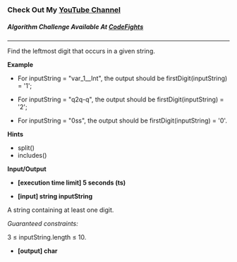 ### Check Out My [YouTube Channel](https://www.youtube.com/@golbargnet)

##### Algorithm Challenge Available At [CodeFights](https://codefights.com/arcade/intro/level-8/rRGGbTtwZe2mA8Wov)
---
Find the leftmost digit that occurs in a given string.

**Example**

-   For inputString = "var_1__Int", the output should be
    firstDigit(inputString) = '1';

-   For inputString = "q2q-q", the output should be
    firstDigit(inputString) = '2';

-   For inputString = "0ss", the output should be
    firstDigit(inputString) = '0'.

**Hints**
-   split()
-   includes()

**Input/Output**

- **[execution time limit] 5 seconds (ts)**

- **[input] string inputString**

A string containing at least one digit.

*Guaranteed constraints:*

3 ≤ inputString.length ≤ 10.

- **[output] char**


